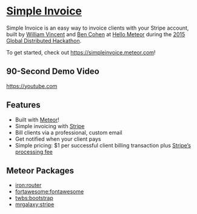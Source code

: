 # [Simple Invoice](https://simpleinvoice.meteor.com)

Simple Invoice is an easy way to invoice clients with your Stripe account, built by [William Vincent](https://github.com/wsvincent) and [Ben Cohen](https://github.com/heliostatic) at [Hello Meteor](http://hellometeor.com/) during the [2015 Global Distributed Hackathon](http://meteor-2015.devpost.com/).

To get started, check out <https://simpleinvoice.meteor.com>!

## 90-Second Demo Video

<https://youtube.com>

## Features

* Built with [Meteor](https://www.meteor.com/)!
* Simple invoicing with [Stripe](https://stripe.com/)
* Bill clients via a professional, custom email
* Get notified when your client pays
* Simple pricing: $1 per successful client billing transaction plus [Stripe’s processing fee](https://stripe.com/us/pricing)

## Meteor Packages
* [iron:router](https://atmospherejs.com/iron/router)
* [fortawesome:fontawesome](https://atmospherejs.com/fortawesome/fontawesome)
* [twbs:bootstrap](https://atmospherejs.com/twbs/bootstrap)
* [mrgalaxy:stripe](https://atmospherejs.com/mrgalaxy/stripe)
